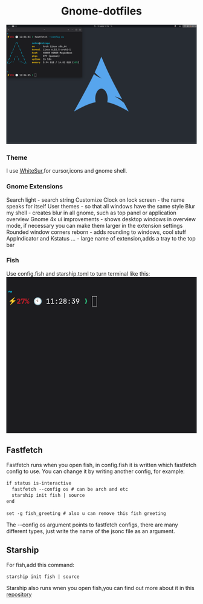 <h1 align=center>Gnome-dotfiles</h1>

![dotfile](https://github.com/retrovisionagain/gnome-dotfiles/blob/main/screenshots/dotfile.png)

### Theme

I use <a href="https://github.com/vinceliuice/WhiteSur-gtk-theme">WhiteSur</a>,for cursor,icons and gnome shell.

### Gnome Extensions

Search light - search string
Customize Clock on lock screen - the name speaks for itself
User themes - so that all windows have the same style
Blur my shell - creates blur in all gnome, such as top panel or application overview
Gnome 4x ui improvements - shows desktop windows in overview mode, if necessary you can make them larger in the extension settings
Rounded window corners reborn - adds rounding to windows, cool stuff
AppIndicator and Kstatus ... - large name of extension,adds a tray to the top bar

### Fish

Use config.fish and starship.toml to turn terminal like this:
![term](https://github.com/retrovisionagain/gnome-dotfiles/blob/main/screenshots/term-view.png)

## Fastfetch

Fastfetch runs when you open fish, in config.fish it is written which fastfetch config to use. You can change it by writing another config, for example:
```
if status is-interactive
  fastfetch --config os # can be arch and etc
  starship init fish | source
end

set -g fish_greeting # also u can remove this fish greeting
```
The --config os argument points to fastfetch configs, there are many different types, just write the name of the jsonc file as an argument.

## Starship

For fish,add this command:
```
starship init fish | source
```
Starship also runs wnen you open fish,you can find out more about it in this <a href="https://github.com/starship/starship">repository</a>
